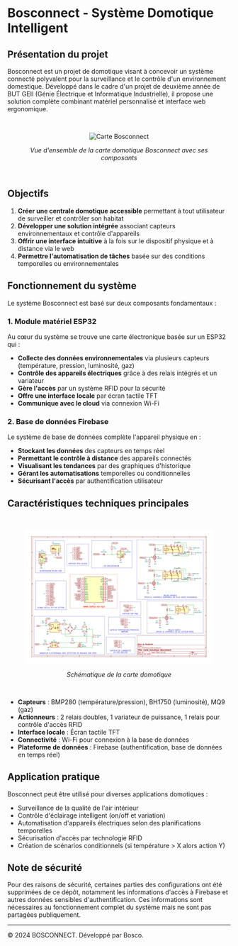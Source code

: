 # Bosconnect - Système Domotique Intelligent
## Présentation du projet

Bosconnect est un projet de domotique visant à concevoir un système connecté polyvalent pour la surveillance et le contrôle d'un environnement domestique. Développé dans le cadre d'un projet de deuxième année de BUT GEII (Génie Électrique et Informatique Industrielle), il propose une solution complète combinant matériel personnalisé et interface web ergonomique.

<br>
<div align="center">
  <figure>
    <img src="docs/carte_domotique_pcb.PNG" alt="Carte Bosconnect" width="500" style="max-width: 100%;">
    <p><em>Vue d'ensemble de la carte domotique Bosconnect avec ses composants</em></p>
  </figure>
</div>
<br>


## Objectifs

1. **Créer une centrale domotique accessible** permettant à tout utilisateur de surveiller et contrôler son habitat
2. **Développer une solution intégrée** associant capteurs environnementaux et contrôle d'appareils
3. **Offrir une interface intuitive** à la fois sur le dispositif physique et à distance via le web
4. **Permettre l'automatisation de tâches** basée sur des conditions temporelles ou environnementales

## Fonctionnement du système

Le système Bosconnect est basé sur deux composants fondamentaux :

### 1. Module matériel ESP32

Au cœur du système se trouve une carte électronique basée sur un ESP32 qui :
- **Collecte des données environnementales** via plusieurs capteurs (température, pression, luminosité, gaz)
- **Contrôle des appareils électriques** grâce à des relais intégrés et un variateur
- **Gère l'accès** par un système RFID pour la sécurité
- **Offre une interface locale** par écran tactile TFT
- **Communique avec le cloud** via connexion Wi-Fi


### 2. Base de données Firebase

Le système de base de données complète l'appareil physique en :
- **Stockant les données** des capteurs en temps réel
- **Permettant le contrôle à distance** des appareils connectés
- **Visualisant les tendances** par des graphiques d'historique
- **Gérant les automatisations** temporelles ou conditionnelles
- **Sécurisant l'accès** par authentification utilisateur

## Caractéristiques techniques principales

<br>
<div align="center">
  <figure>
    <img src="docs/carte_domotique.png" width="500" style="max-width: 100%;">
    <p><em>Schématique de la carte domotique</em></p>
  </figure>
</div>
<br>

- **Capteurs** : BMP280 (température/pression), BH1750 (luminosité), MQ9 (gaz)
- **Actionneurs** : 2 relais doubles, 1 variateur de puissance, 1 relais pour contrôle d'accès RFID
- **Interface locale** : Écran tactile TFT
- **Connectivité** : Wi-Fi pour connexion à la base de données
- **Plateforme de données** : Firebase (authentification, base de données en temps réel)

## Application pratique

Bosconnect peut être utilisé pour diverses applications domotiques :
- Surveillance de la qualité de l'air intérieur
- Contrôle d'éclairage intelligent (on/off et variation)
- Automatisation d'appareils électriques selon des planifications temporelles
- Sécurisation d'accès par technologie RFID
- Création de scénarios conditionnels (si température > X alors action Y)

## Note de sécurité

Pour des raisons de sécurité, certaines parties des configurations ont été supprimées de ce dépôt, notamment les informations d'accès à Firebase et autres données sensibles d'authentification. Ces informations sont nécessaires au fonctionnement complet du système mais ne sont pas partagées publiquement.

---

© 2024 BOSCONNECT. Développé par Bosco.